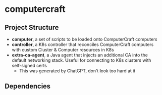 # computercraft

## Project Structure

* **computer**, a set of scripts to be loaded onto ComputerCraft computers
* **controller**, a K8s controller that reconciles ComputerCraft computers with custom Cluster & Computer resources in K8s
* **extra-ca-agent**, a Java agent that injects an additional CA into the default networking stack. Useful for connecting to K8s clusters with self-signed certs
  * This was generated by ChatGPT, don't look too hard at it

## Dependencies
